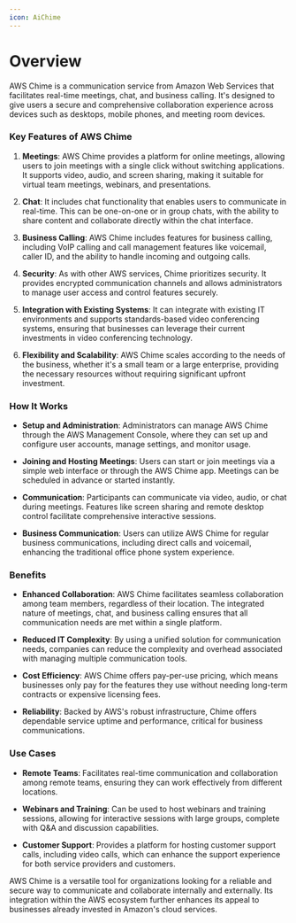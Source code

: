 ```yaml
---
icon: AiChime
---
```

# Overview

AWS Chime is a communication service from Amazon Web Services that facilitates real-time meetings, chat, and business calling. It's designed to give users a secure and comprehensive collaboration experience across devices such as desktops, mobile phones, and meeting room devices.

### Key Features of AWS Chime

1. **Meetings**: AWS Chime provides a platform for online meetings, allowing users to join meetings with a single click without switching applications. It supports video, audio, and screen sharing, making it suitable for virtual team meetings, webinars, and presentations.
    
2. **Chat**: It includes chat functionality that enables users to communicate in real-time. This can be one-on-one or in group chats, with the ability to share content and collaborate directly within the chat interface.
    
3. **Business Calling**: AWS Chime includes features for business calling, including VoIP calling and call management features like voicemail, caller ID, and the ability to handle incoming and outgoing calls.
    
4. **Security**: As with other AWS services, Chime prioritizes security. It provides encrypted communication channels and allows administrators to manage user access and control features securely.
    
5. **Integration with Existing Systems**: It can integrate with existing IT environments and supports standards-based video conferencing systems, ensuring that businesses can leverage their current investments in video conferencing technology.
    
6. **Flexibility and Scalability**: AWS Chime scales according to the needs of the business, whether it's a small team or a large enterprise, providing the necessary resources without requiring significant upfront investment.
    

### How It Works

- **Setup and Administration**: Administrators can manage AWS Chime through the AWS Management Console, where they can set up and configure user accounts, manage settings, and monitor usage.
    
- **Joining and Hosting Meetings**: Users can start or join meetings via a simple web interface or through the AWS Chime app. Meetings can be scheduled in advance or started instantly.
    
- **Communication**: Participants can communicate via video, audio, or chat during meetings. Features like screen sharing and remote desktop control facilitate comprehensive interactive sessions.
    
- **Business Communication**: Users can utilize AWS Chime for regular business communications, including direct calls and voicemail, enhancing the traditional office phone system experience.
    

### Benefits

- **Enhanced Collaboration**: AWS Chime facilitates seamless collaboration among team members, regardless of their location. The integrated nature of meetings, chat, and business calling ensures that all communication needs are met within a single platform.
    
- **Reduced IT Complexity**: By using a unified solution for communication needs, companies can reduce the complexity and overhead associated with managing multiple communication tools.
    
- **Cost Efficiency**: AWS Chime offers pay-per-use pricing, which means businesses only pay for the features they use without needing long-term contracts or expensive licensing fees.
    
- **Reliability**: Backed by AWS's robust infrastructure, Chime offers dependable service uptime and performance, critical for business communications.
    

### Use Cases

- **Remote Teams**: Facilitates real-time communication and collaboration among remote teams, ensuring they can work effectively from different locations.
    
- **Webinars and Training**: Can be used to host webinars and training sessions, allowing for interactive sessions with large groups, complete with Q&A and discussion capabilities.
    
- **Customer Support**: Provides a platform for hosting customer support calls, including video calls, which can enhance the support experience for both service providers and customers.
    

AWS Chime is a versatile tool for organizations looking for a reliable and secure way to communicate and collaborate internally and externally. Its integration within the AWS ecosystem further enhances its appeal to businesses already invested in Amazon's cloud services.
